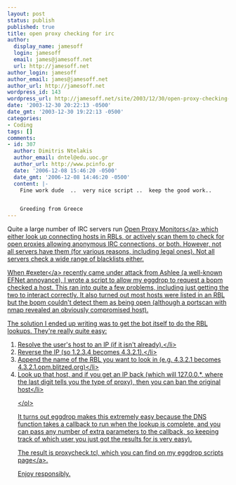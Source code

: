 ```yaml
---
layout: post
status: publish
published: true
title: open proxy checking for irc
author:
  display_name: jamesoff
  login: jamesoff
  email: james@jamesoff.net
  url: http://jamesoff.net
author_login: jamesoff
author_email: james@jamesoff.net
author_url: http://jamesoff.net
wordpress_id: 143
wordpress_url: http://jamesoff.net/site/2003/12/30/open-proxy-checking-for-irc/
date: '2003-12-30 20:22:13 -0500'
date_gmt: '2003-12-30 19:22:13 -0500'
categories:
- Coding
tags: []
comments:
- id: 307
  author: Dimitris Ntelakis
  author_email: dntel@edu.uoc.gr
  author_url: http://www.pcinfo.gr
  date: '2006-12-08 15:46:20 -0500'
  date_gmt: '2006-12-08 14:46:20 -0500'
  content: |-
    Fine work dude  ..  very nice script ..  keep the good work..


    Greeding from Greece
---
```

<p>Quite a large number of IRC servers run <a href="http:&#47;&#47;www.blitzed.org&#47;bopm&#47;">Open Proxy Monitors<&#47;a> which either look up connecting hosts in RBLs, or actively scan them to check for open proxies allowing anonymous IRC connections, or both. However, not all servers have them (for various reasons, including legal ones). Not all servers check a wide range of blacklists either.</p>
<p>When <a href="http:&#47;&#47;www.hashexeter.net">#exeter<&#47;a> recently came under attack from Ashlee (a well-known EFNet annoyance), I wrote a script to allow my eggdrop to request a bopm checked a host. This ran into quite a few problems, including just getting the two to interact correctly.  It also turned out most hosts were listed in an RBL but the bopm couldn't detect them as being open (although a portscan with nmap revealed an obviously compromised host).</p>
<p>The solution I ended up writing was to get the bot itself to do the RBL lookups. They're really quite easy:</p>
<ol>
<li>Resolve the user's host to an IP (if it isn't already).<&#47;li>
<li>Reverse the IP (so 1.2.3.4 becomes 4.3.2.1).<&#47;li>
<li>Append the name of the RBL you want to look in (e.g. 4.3.2.1 becomes 4.3.2.1.opm.blitzed.org)<&#47;li>
<li>Look up that host, and if you get an IP back (which will 127.0.0.*, where the last digit tells you the type of proxy), then you can ban the original host<&#47;li>
<p><&#47;ol></p>
<p>It turns out eggdrop makes this extremely easy because the DNS function takes a callback to run when the lookup is complete, and you can pass any number of extra parameters to the callback, so keeping track of which user you just got the results for is very easy).</p>
<p>The result is proxycheck.tcl, which you can find on <a href="http:&#47;&#47;www.jamesoff.net&#47;projects&#47;eggdrop&#47;index.php">my eggdrop scripts page<&#47;a>.</p>
<p>Enjoy responsibly.</p>
